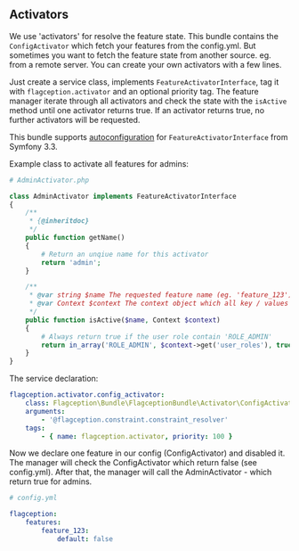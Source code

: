 Activators
-------------------------
We use 'activators' for resolve the feature state. This bundle contains the `ConfigActivator` which fetch
your features from the config.yml. But sometimes you want to fetch the feature state from another source. eg. from a remote server. You can create your own
activators with a few lines.

Just create a service class, implements `FeatureActivatorInterface`, tag it with `flagception.activator` and an optional
priority tag. The feature manager iterate through all activators and check the state with the `isActive` method until one activator 
returns true. If an activator returns true, no further activators will be requested.

This bundle supports [autoconfiguration](https://symfony.com/blog/new-in-symfony-3-3-service-autoconfiguration) for `FeatureActivatorInterface` from Symfony 3.3.

Example class to activate all features for admins:
```php
# AdminActivator.php

class AdminActivator implements FeatureActivatorInterface
{
    /**
     * {@inheritdoc}
     */
    public function getName()
    {
        # Return an unqiue name for this activator
        return 'admin';
    }

    /**
     * @var string $name The requested feature name (eg. 'feature_123')
     * @var Context $context The context object which all key / values
     */
    public function isActive($name, Context $context)
    {
        # Always return true if the user role contain 'ROLE_ADMIN'
        return in_array('ROLE_ADMIN', $context->get('user_roles'), true);
    }
}
```

The service declaration:
```yml
flagception.activator.config_activator:
    class: Flagception\Bundle\FlagceptionBundle\Activator\ConfigActivator
    arguments:
        - '@flagception.constraint.constraint_resolver'
    tags:
        - { name: flagception.activator, priority: 100 }
```

Now we declare one feature in our config (ConfigActivator) and disabled it. The manager will check the ConfigActivator 
which return false (see config.yml). After that, the manager will call the AdminActivator - which return true for admins.
```yml
# config.yml

flagception:
    features:      
        feature_123:
            default: false 
```
